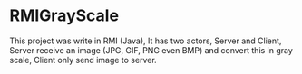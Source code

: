 # RMIGrayScale
This project was write in RMI (Java), It has two actors, Server and Client, Server receive an image (JPG, GIF, PNG even BMP) and convert this in gray scale, Client only send image to server.
